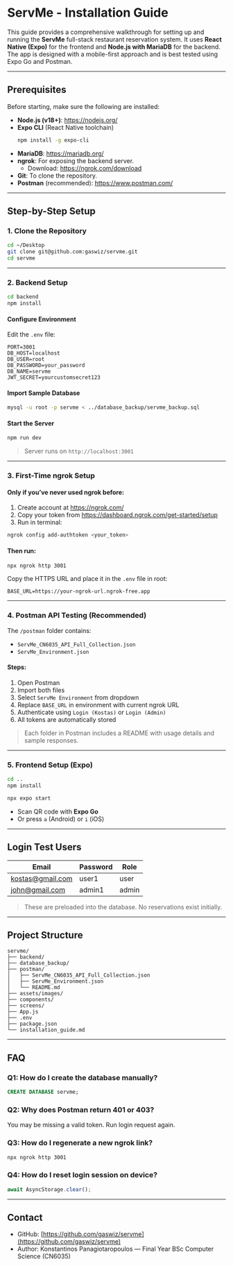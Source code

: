 # ServMe - Installation Guide

This guide provides a comprehensive walkthrough for setting up and running the **ServMe** full-stack restaurant reservation system. It uses **React Native (Expo)** for the frontend and **Node.js with MariaDB** for the backend. The app is designed with a mobile-first approach and is best tested using Expo Go and Postman.

---

##  Prerequisites

Before starting, make sure the following are installed:

- **Node.js (v18+)**: https://nodejs.org/
- **Expo CLI** (React Native toolchain)
  ```bash
  npm install -g expo-cli
  ```
- **MariaDB**: https://mariadb.org/
- **ngrok**: For exposing the backend server.
  - Download: https://ngrok.com/download
- **Git**: To clone the repository.
- **Postman** (recommended): https://www.postman.com/

---

##  Step-by-Step Setup

### 1. Clone the Repository

```bash
cd ~/Desktop
git clone git@github.com:gaswiz/servme.git
cd servme
```

---

### 2. Backend Setup

```bash
cd backend
npm install
```

#### Configure Environment

Edit the `.env` file:

```env
PORT=3001
DB_HOST=localhost
DB_USER=root
DB_PASSWORD=your_password
DB_NAME=servme
JWT_SECRET=yourcustomsecret123
```

#### Import Sample Database

```bash
mysql -u root -p servme < ../database_backup/servme_backup.sql
```

#### Start the Server

```bash
npm run dev
```

> Server runs on `http://localhost:3001`

---

### 3. First-Time ngrok Setup

#### Only if you’ve never used ngrok before:

1. Create account at https://ngrok.com/
2. Copy your token from https://dashboard.ngrok.com/get-started/setup
3. Run in terminal:

```bash
ngrok config add-authtoken <your_token>
```

#### Then run:

```bash
npx ngrok http 3001
```

Copy the HTTPS URL and place it in the `.env` file in root:

```env
BASE_URL=https://your-ngrok-url.ngrok-free.app
```

---

### 4. Postman API Testing (Recommended)

The `/postman` folder contains:

- `ServMe_CN6035_API_Full_Collection.json`
- `ServMe_Environment.json`

#### Steps:

1. Open Postman
2. Import both files
3. Select `ServMe Environment` from dropdown
4. Replace `BASE_URL` in environment with current ngrok URL
5. Authenticate using `Login (Kostas)` or `Login (Admin)`
6. All tokens are automatically stored

> Each folder in Postman includes a README with usage details and sample responses.

---

### 5. Frontend Setup (Expo)

```bash
cd ..
npm install
```

```bash
npx expo start
```

- Scan QR code with **Expo Go**
- Or press `a` (Android) or `i` (iOS)

---

##  Login Test Users

| Email            | Password | Role   |
|------------------|----------|--------|
| kostas@gmail.com | user1    | user   |
| john@gmail.com   | admin1   | admin  |

> These are preloaded into the database. No reservations exist initially.

---

##  Project Structure

```
servme/
├── backend/
├── database_backup/
├── postman/
│   ├── ServMe_CN6035_API_Full_Collection.json
│   ├── ServMe_Environment.json
│   └── README.md
├── assets/images/
├── components/
├── screens/
├── App.js
├── .env
├── package.json
└── installation_guide.md
```

---

##  FAQ

### Q1: How do I create the database manually?

```sql
CREATE DATABASE servme;
```

### Q2: Why does Postman return 401 or 403?

You may be missing a valid token. Run login request again.

### Q3: How do I regenerate a new ngrok link?

```bash
npx ngrok http 3001
```

### Q4: How do I reset login session on device?

```js
await AsyncStorage.clear();
```

---

##  Contact

- GitHub: [https://github.com/gaswiz/servme](https://github.com/gaswiz/servme)
- Author: Konstantinos Panagiotaropoulos — Final Year BSc Computer Science (CN6035)
